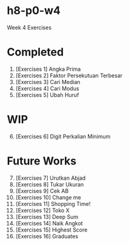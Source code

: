 # h8-p0-w4
Week 4 Exercises


# Completed

1. [Exercises 1] Angka Prima
2. [Exercises 2] Faktor Persekutuan Terbesar
3. [Exercises 3] Cari Median
4. [Exercises 4] Cari Modus
5. [Exercises 5] Ubah Huruf

# WIP

6. [Exercises 6] Digit Perkalian Minimum

# Future Works

7. [Exercises 7] Urutkan Abjad
8. [Exercises 8] Tukar Ukuran
9. [Exercises 9] Cek AB
10. [Exercises 10] Change me
11. [Exercises 11] Shopping Time!
12. [Exercises 12] Toko X
13. [Exercises 13] Deep Sum
14. [Exercises 14] Naik Angkot
15. [Exercises 15] Highest Score
16. [Exercises 16] Graduates
